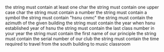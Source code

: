 the string must contain at least one char
the string must contain one upper case char
the string must contain a number
the string must contain a symbol
the string must contain "hsnu cnmc"
the string must contain the azimuth of the given building
the string must contain the year when hsnu established year of hsnu
the string must contain the last class number in your year
the string must contain the first name of our principle
the string must contain the serial number of our club
the string must contain the time required to travel from the south building to music classroom